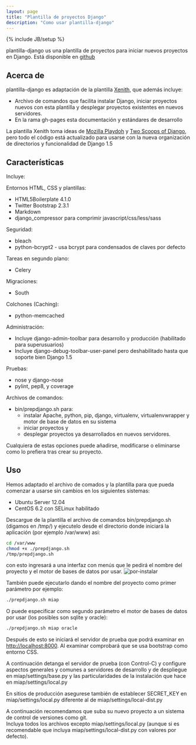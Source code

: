 ```yaml
---
layout: page
title: "Plantilla de proyectos Django"
description: "Como usar plantilla-django"
---
```


{% include JB/setup %}

plantilla-django us una plantilla de proyectos para iniciar nuevos proyectos 
en Django.  Está disponible en
[github](https://github.com/vtamara/plantilla-django)

## Acerca de ##


plantilla-django es adaptación de la plantilla [Xenith](https://github.com/xenith/django-base-template), que además incluye:

- Archivo de comandos que facilita instalar Django,  iniciar proyectos 
  nuevos con esta plantilla y desplegar proyectos existentes en nuevos 
  servidores.
- En la rama gh-pages esta documentación y estándares de desarrollo

La plantilla Xenith toma ideas de [Mozilla Playdoh][playdoh] 
y [Two Scoops of Django][twoscoops], pero todo el código está actualizado 
para usarse con la nueva organización de directorios y funcionalidad de 
Django 1.5

[playdoh]: https://github.com/mozilla/playdoh
[twoscoops]: https://github.com/twoscoops/django-twoscoops-project

## Características ##

Incluye:


Entornos HTML,  CSS y plantillas:

- HTML5Boilerplate 4.1.0 
- Twitter Bootstrap 2.3.1 
- Markdown
- django_compressor para comprimir javascript/css/less/sass

Seguridad:

- bleach
- python-bcrypt2 - usa bcrypt para condensados de claves por defecto

Tareas en segundo plano:

- Celery

Migraciones:

- South

Colchones (Caching):

- python-memcached

Administración:

- Incluye django-admin-toolbar para desarrollo y producción (habilitado para superusuarios)
- Incluye django-debug-toolbar-user-panel pero deshabilitado hasta que soporte bien Django 1.5

Pruebas:

- nose y django-nose
- pylint, pep8, y coverage

Archivos de comandos:

- bin/prepdjango.sh para:
  - instalar Apache, python, pip, django, virtualenv, virtualenvwrapper y motor de 
    base de datos en su sistema
  - iniciar proyectos y 
  - desplegar proyectos ya desarrollados en nuevos servidores.

Cualquiera de estas opciones puede añadirse, modificarse o eliminarse 
como lo prefiera tras crear su proyecto.

## Uso ##

Hemos adaptado el archivo de comados y la plantilla para que pueda comenzar a usarse sin cambios en los siguientes sistemas:
* Ubuntu Server 12.04
* CentOS 6.2 con SELinux habilitado
 
Descargue de la plantilla el archivo de comandos bin/prepdjango.sh (digamos en /tmp/) y ejecutelo
desde el directorio donde iniciará la aplicación (por ejemplo /var/www) asi:

  ```sh
  cd /var/www
  chmod +x ./prepdjango.sh
  /tmp/prepdjango.sh
  ```
con esto ingresará a una interfaz con menús que le pedirá el nombre del 
proyecto y el motor de bases de datos por usar.
![por-instalar]({{BASE_PATH}}/static/img/por-instalar.png "Ejecución interactiva")

También puede ejecutarlo dando el nombre del proyecto como primer parámetro
por ejemplo: 

  ```sh
  ./prepdjango.sh miap
  ```

O puede especificar como segundo parámetro el motor de bases de datos por usar (los posibles son sqlite y oracle): 

  ```sh
  ./prepdjango.sh miap oracle
  ```

Después de esto se iniciará el servidor de prueba que podrá examinar en [http://localhost:8000](http://localhost:8000).
Al examinar comprobará que se usa bootstrap como entorno CSS.

A continuación detanga el servidor de prueba (con Control-C) y configure aspectos generales y comunes
a servidores de desarrollo y de despliegue en miap/settings/base.py 
y las particularidades de la instalación que hace en miap/settings/local.py

En sitios de producción asegurese también de establecer SECRET_KEY 
en miap/settings/local.py diferente al de miap/settings/local-dist.py

A continuación recomendamos que suba su nuevo proyecto a un sistema de control de versiones como git.  
Incluya todos los archivos excepto miap/settings/local.py (aunque si es recomendable que 
incluya miap/settings/local-dist.py con valores por defecto).

